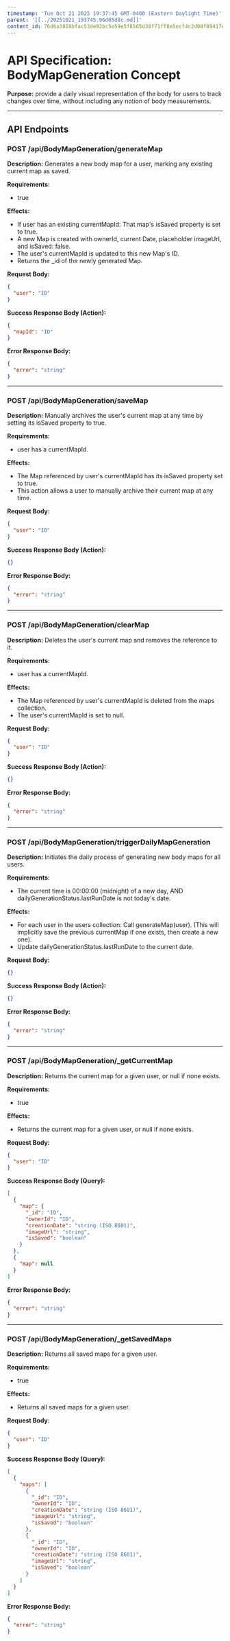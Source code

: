 ```yaml
---
timestamp: 'Tue Oct 21 2025 19:37:45 GMT-0400 (Eastern Daylight Time)'
parent: '[[../20251021_193745.96d05d8c.md]]'
content_id: 76d6a3818bfac53de92bc5e59e5f8565d38f71ff8e5ecf4c2d08f89417e34220
---
```


# API Specification: BodyMapGeneration Concept

**Purpose:** provide a daily visual representation of the body for users to track changes over time, without including any notion of body measurements.

***

## API Endpoints

### POST /api/BodyMapGeneration/generateMap

**Description:** Generates a new body map for a user, marking any existing current map as saved.

**Requirements:**

* true

**Effects:**

* If user has an existing currentMapId: That map's isSaved property is set to true.
* A new Map is created with ownerId, current Date, placeholder imageUrl, and isSaved: false.
* The user's currentMapId is updated to this new Map's ID.
* Returns the \_id of the newly generated Map.

**Request Body:**

```json
{
  "user": "ID"
}
```

**Success Response Body (Action):**

```json
{
  "mapId": "ID"
}
```

**Error Response Body:**

```json
{
  "error": "string"
}
```

***

### POST /api/BodyMapGeneration/saveMap

**Description:** Manually archives the user's current map at any time by setting its isSaved property to true.

**Requirements:**

* user has a currentMapId.

**Effects:**

* The Map referenced by user's currentMapId has its isSaved property set to true.
* This action allows a user to manually archive their current map at any time.

**Request Body:**

```json
{
  "user": "ID"
}
```

**Success Response Body (Action):**

```json
{}
```

**Error Response Body:**

```json
{
  "error": "string"
}
```

***

### POST /api/BodyMapGeneration/clearMap

**Description:** Deletes the user's current map and removes the reference to it.

**Requirements:**

* user has a currentMapId.

**Effects:**

* The Map referenced by user's currentMapId is deleted from the maps collection.
* The user's currentMapId is set to null.

**Request Body:**

```json
{
  "user": "ID"
}
```

**Success Response Body (Action):**

```json
{}
```

**Error Response Body:**

```json
{
  "error": "string"
}
```

***

### POST /api/BodyMapGeneration/triggerDailyMapGeneration

**Description:** Initiates the daily process of generating new body maps for all users.

**Requirements:**

* The current time is 00:00:00 (midnight) of a new day, AND dailyGenerationStatus.lastRunDate is not today's date.

**Effects:**

* For each user in the users collection: Call generateMap(user). (This will implicitly save the previous currentMap if one exists, then create a new one).
* Update dailyGenerationStatus.lastRunDate to the current date.

**Request Body:**

```json
{}
```

**Success Response Body (Action):**

```json
{}
```

**Error Response Body:**

```json
{
  "error": "string"
}
```

***

### POST /api/BodyMapGeneration/\_getCurrentMap

**Description:** Returns the current map for a given user, or null if none exists.

**Requirements:**

* true

**Effects:**

* Returns the current map for a given user, or null if none exists.

**Request Body:**

```json
{
  "user": "ID"
}
```

**Success Response Body (Query):**

```json
[
  {
    "map": {
      "_id": "ID",
      "ownerId": "ID",
      "creationDate": "string (ISO 8601)",
      "imageUrl": "string",
      "isSaved": "boolean"
    }
  },
  {
    "map": null
  }
]
```

**Error Response Body:**

```json
{
  "error": "string"
}
```

***

### POST /api/BodyMapGeneration/\_getSavedMaps

**Description:** Returns all saved maps for a given user.

**Requirements:**

* true

**Effects:**

* Returns all saved maps for a given user.

**Request Body:**

```json
{
  "user": "ID"
}
```

**Success Response Body (Query):**

```json
[
  {
    "maps": [
      {
        "_id": "ID",
        "ownerId": "ID",
        "creationDate": "string (ISO 8601)",
        "imageUrl": "string",
        "isSaved": "boolean"
      },
      {
        "_id": "ID",
        "ownerId": "ID",
        "creationDate": "string (ISO 8601)",
        "imageUrl": "string",
        "isSaved": "boolean"
      }
    ]
  }
]
```

**Error Response Body:**

```json
{
  "error": "string"
}
```
